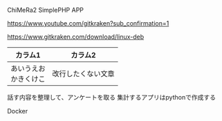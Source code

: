 ChiMeRa2
SimplePHP APP

https://www.youtube.com/gitkraken?sub_confirmation=1

https://www.gitkraken.com/download/linux-deb

|カラム1|カラム2|
|---|---|
|あいうえお<br>かきくけこ|改行したくない文章|

話す内容を整理して、アンケートを取る
集計するアプリはpythonで作成する

Docker
